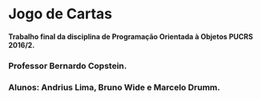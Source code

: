 # Jogo de Cartas
#### Trabalho final da disciplina de Programação Orientada à Objetos PUCRS 2016/2. 

### Professor Bernardo Copstein.

### Alunos: Andrius Lima, Bruno Wide e Marcelo Drumm.
